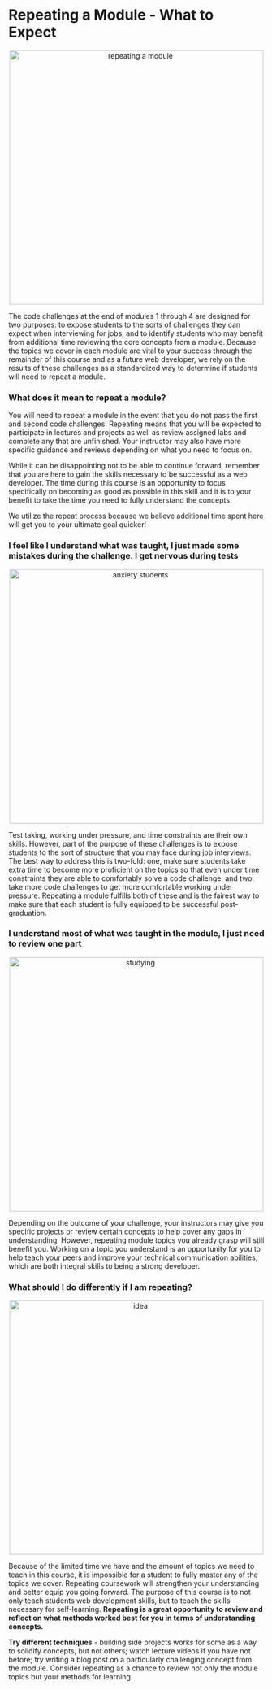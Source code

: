 # Repeating a Module - What to Expect

<p align="center">
 <img src="https://curriculum-content.s3.amazonaws.com/module-3/retake/Image_114_ANIMATION.gif" width="500" alt="repeating a module"/> 
</p>

 The code challenges at the end of modules 1 through 4 are designed for two
purposes: to expose students to the sorts of challenges they can expect when
interviewing for jobs, and to identify students who may benefit from additional
time reviewing the core concepts from a module. Because the topics we cover in
each module are vital to your success through the remainder of this course and
as a future web developer, we rely on the results of these challenges as a
standardized way to determine if students will need to repeat a module.

### What does it mean to repeat a module?

You will need to repeat a module in the event that you do not pass the first
and second code challenges. Repeating means that you will be expected to
participate in lectures and projects as well as review assigned
labs and complete any that are unfinished. Your instructor may also have more
specific guidance and reviews depending on what you need to focus on.

While it can be disappointing not to be able to continue forward, remember that
you are here to gain the skills necessary to be successful as a web developer.
The time during this course is an opportunity to focus specifically on becoming
as good as possible in this skill and it is to your benefit to take the time
you need to fully understand the concepts.

We utilize the repeat process because we believe additional time spent here will
get you to your ultimate goal quicker!

### I feel like I understand what was taught, I just made some mistakes during the challenge. I get nervous during tests

<p align="center">
 <img src="https://curriculum-content.s3.amazonaws.com/module-3/retake/Image_115_Programmer%20Anxiety.png" width="500" alt="anxiety students"/> 
</p>

Test taking, working under pressure, and time constraints are their own skills.
However, part of the purpose of these challenges is to expose students to the
sort of structure that you may face during job interviews. The best way to
address this is two-fold: one, make sure students take extra time to become
more proficient on the topics so that even under time constraints they are able
to comfortably solve a code challenge, and two, take more code challenges to
get more comfortable working under pressure. Repeating a module fulfills both
of these and is the fairest way to make sure that each student is fully
equipped to be successful post-graduation.

### I understand most of what was taught in the module, I just need to review one part

<p align="center">
 <img src="https://curriculum-content.s3.amazonaws.com/module-3/retake/Image_117_Programming%20Languages.png" width="500" alt="studying"/> 
</p>

Depending on the outcome of your challenge, your instructors may give you
specific projects or review certain concepts to help cover any gaps in
understanding. However, repeating module topics you already grasp will still
benefit you. Working on a topic you understand is an opportunity for
you to help teach your peers and improve your technical communication
abilities, which are both integral skills to being a strong developer.

### What should I do differently if I am repeating?

<p align="center">
 <img src="https://curriculum-content.s3.amazonaws.com/module-3/retake/%28120%29%20LightBulbRUBY.png" width="500" alt="idea"/> 
</p>

Because of the limited time we have and the amount of topics we need to teach
in this course, it is impossible for a student to fully master any of
the topics we cover. Repeating coursework will strengthen your understanding and
better equip you going forward. The purpose of this course is to not only teach
students web development skills, but to teach the skills necessary for
self-learning. **Repeating is a great opportunity to review and reflect on what
methods worked best for you in terms of understanding concepts.**

**Try different techniques** - building side projects works for some as a way to
solidify concepts, but not others; watch lecture videos if you have not before;
try writing a blog post on a particularly challenging concept from the module.
Consider repeating as a chance to review not only the module topics but your
methods for learning.
